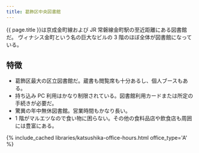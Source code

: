 ```yaml
---
title: 葛飾区中央図書館
---
```


{{ page.title }}は京成金町線および JR 常磐線金町駅の至近距離にある図書館だ。
ヴィナシス金町という名の巨大なビルの 3 階のほぼ全体が図書館になっている。

## 特徴

* 葛飾区最大の区立図書館だ。蔵書も閲覧席も十分あるし、個人ブースもある。
* 持ち込み PC 利用はかなり制限されている。図書館利用カードまたは所定の手続きが必要だ。
* 驚異の年中無休図書館。営業時間もかなり長い。
* 1 階がマルエツなので食い物に困らない。その他の食料品店や飲食店も周囲には豊富にある。

{% include_cached libraries/katsushika-office-hours.html office_type='A' %}
